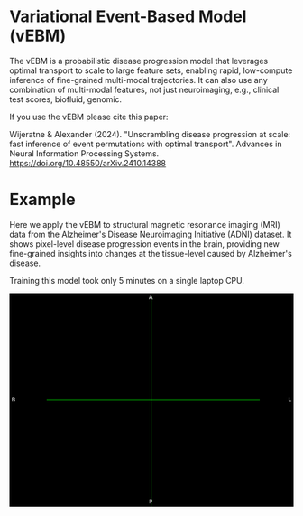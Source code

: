 # Variational Event-Based Model (vEBM)
The vEBM is a probabilistic disease progression model that leverages optimal transport to scale to large feature sets, enabling rapid, low-compute inference of fine-grained multi-modal trajectories. It can also use any combination of multi-modal features, not just neuroimaging, e.g., clinical test scores, biofluid, genomic.

If you use the vEBM please cite this paper:

Wijeratne & Alexander (2024). "Unscrambling disease progression at scale: fast inference of event permutations with optimal transport". Advances in Neural Information Processing Systems. <https://doi.org/10.48550/arXiv.2410.14388>

# Example

Here we apply the vEBM to structural magnetic resonance imaging (MRI) data from the Alzheimer's Disease Neuroimaging Initiative (ADNI) dataset. It shows pixel-level disease progression events in the brain, providing new fine-grained insights into changes at the tissue-level caused by Alzheimer's disease. 

Training this model took only 5 minutes on a single laptop CPU.

![](https://github.com/pawij/vebm/blob/main/adni_vebm.gif)
